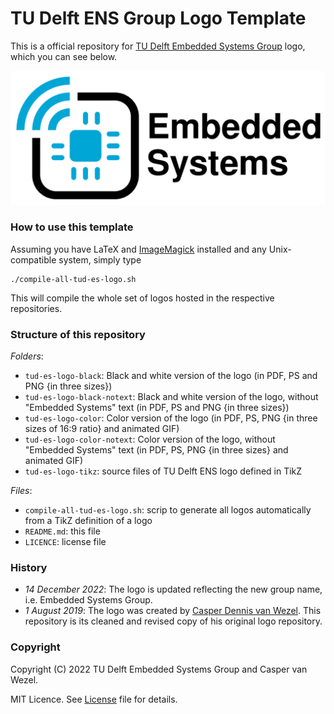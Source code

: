 # TU Delft ENS Group Logo Template

This is a official repository for [TU Delft Embedded Systems Group](http://www.es.ewi.tudelft.nl) logo, which you can see below.

![TU Delft ENS Logo](tud-es-logo-color/tud-es-logo-color-720p.png)

### How to use this template

Assuming you have LaTeX and [ImageMagick](https://imagemagick.org/) installed and any Unix-compatible system, simply type

```
./compile-all-tud-es-logo.sh 
```

This will compile the whole set of logos hosted in the respective repositories.

### Structure of this repository

_Folders_:

- `tud-es-logo-black`: Black and white version of the logo (in PDF, PS and PNG {in three sizes})
- `tud-es-logo-black-notext`: Black and white version of the logo, without "Embedded Systems" text (in PDF, PS and PNG {in three sizes})
- `tud-es-logo-color`: Color version of the logo (in PDF, PS, PNG {in three sizes of 16:9 ratio} and animated GIF)
- `tud-es-logo-color-notext`: Color version of the logo, without "Embedded Systems" text (in PDF, PS, PNG {in three sizes} and animated GIF)
- `tud-es-logo-tikz`: source files of TU Delft ENS logo defined in TikZ

_Files_:

- `compile-all-tud-es-logo.sh`: scrip to generate all logos automatically from a TikZ definition of a logo
- `README.md`: this file
- `LICENCE`: license file

### History

* _14 December 2022_: The logo is updated reflecting the new group name, i.e. Embedded Systems Group. 
* _1 August 2019_: The logo was created by [Casper Dennis van Wezel](https://github.com/12casper3/). This repository is its cleaned and revised copy of his original logo repository.

### Copyright

Copyright (C) 2022 TU Delft Embedded Systems Group and Casper van Wezel.

MIT Licence. See [License](https://github.com/TUDSSL/TUD_ENS_Logo/blob/master/LICENSE) file for details.

